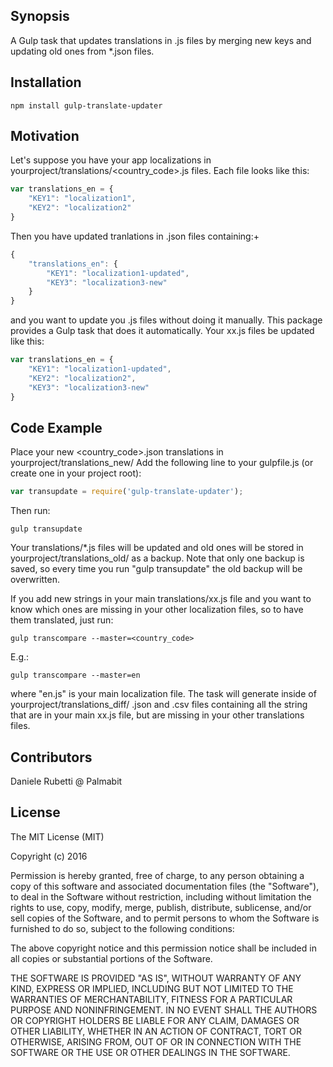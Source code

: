 ## Synopsis

A Gulp task that updates translations in .js files by merging new keys and updating old ones from *.json files.

## Installation

```
npm install gulp-translate-updater
```

## Motivation

Let's suppose you have your app localizations in yourproject/translations/<country_code>.js files.
Each file looks like this:

```js
var translations_en = {
    "KEY1": "localization1",
    "KEY2": "localization2"
}
```

Then you have updated tranlations in .json files containing:+

```js
{
    "translations_en": {
        "KEY1": "localization1-updated",
        "KEY3": "localization3-new"
    }
}
```
and you want to update you .js files without doing it manually. This package provides a Gulp task that does it automatically.
Your xx.js files be updated like this:

```js
var translations_en = {
    "KEY1": "localization1-updated",
    "KEY2": "localization2",
    "KEY3": "localization3-new"
}
```

## Code Example

Place your new <country_code>.json translations in yourproject/translations_new/
Add the following line to your gulpfile.js (or create one in your project root):

```js
var transupdate = require('gulp-translate-updater');
```

Then run:

```
gulp transupdate
```

Your translations/*.js files will be updated and old ones will be stored in yourproject/translations_old/ as a backup. Note that only one backup is saved, so every time you run "gulp transupdate" the old backup will be overwritten.

If you add new strings in your main translations/xx.js file and you want to know which ones are missing in your other localization files, so to have them translated, just run:

```
gulp transcompare --master=<country_code>
```

E.g.:

```
gulp transcompare --master=en
```
where "en.js" is your main localization file.
The task will generate inside of yourproject/translations_diff/ .json and .csv files containing all the string that are in your main xx.js file, but are missing in your other translations files.

## Contributors

Daniele Rubetti @ Palmabit

## License

The MIT License (MIT)

Copyright (c) 2016

Permission is hereby granted, free of charge, to any person obtaining a copy of
this software and associated documentation files (the "Software"), to deal in
the Software without restriction, including without limitation the rights to
use, copy, modify, merge, publish, distribute, sublicense, and/or sell copies of
the Software, and to permit persons to whom the Software is furnished to do so,
subject to the following conditions:

The above copyright notice and this permission notice shall be included in all
copies or substantial portions of the Software.

THE SOFTWARE IS PROVIDED "AS IS", WITHOUT WARRANTY OF ANY KIND, EXPRESS OR
IMPLIED, INCLUDING BUT NOT LIMITED TO THE WARRANTIES OF MERCHANTABILITY, FITNESS
FOR A PARTICULAR PURPOSE AND NONINFRINGEMENT. IN NO EVENT SHALL THE AUTHORS OR
COPYRIGHT HOLDERS BE LIABLE FOR ANY CLAIM, DAMAGES OR OTHER LIABILITY, WHETHER
IN AN ACTION OF CONTRACT, TORT OR OTHERWISE, ARISING FROM, OUT OF OR IN
CONNECTION WITH THE SOFTWARE OR THE USE OR OTHER DEALINGS IN THE SOFTWARE.